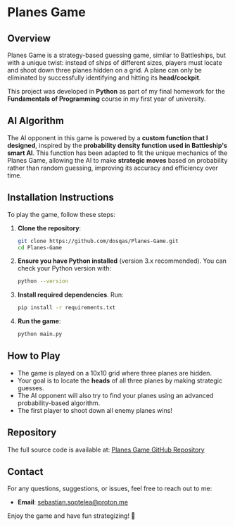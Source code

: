 # Planes Game

## Overview
Planes Game is a strategy-based guessing game, similar to Battleships, but with a unique twist: instead of ships of different sizes, players must locate and shoot down three planes hidden on a grid. A plane can only be eliminated by successfully identifying and hitting its **head/cockpit**.

This project was developed in **Python** as part of my final homework for the **Fundamentals of Programming** course in my first year of university.

## AI Algorithm
The AI opponent in this game is powered by a **custom function that I designed**, inspired by the **probability density function used in Battleship's smart AI**. This function has been adapted to fit the unique mechanics of the Planes Game, allowing the AI to make **strategic moves** based on probability rather than random guessing, improving its accuracy and efficiency over time.

## Installation Instructions
To play the game, follow these steps:

1. **Clone the repository**:
   ```bash
   git clone https://github.com/dosqas/Planes-Game.git
   cd Planes-Game
   ```

2. **Ensure you have Python installed** (version 3.x recommended). You can check your Python version with:
   ```bash
   python --version
   ```

3. **Install required dependencies**. Run:
   ```bash
   pip install -r requirements.txt
   ```

4. **Run the game**:
   ```bash
   python main.py
   ```

## How to Play
- The game is played on a 10x10 grid where three planes are hidden.
- Your goal is to locate the **heads** of all three planes by making strategic guesses.
- The AI opponent will also try to find your planes using an advanced probability-based algorithm.
- The first player to shoot down all enemy planes wins!

## Repository
The full source code is available at: [Planes Game GitHub Repository](https://github.com/dosqas/Planes-Game)

## Contact
For any questions, suggestions, or issues, feel free to reach out to me:
- **Email**: [sebastian.soptelea@proton.me](mailto:sebastian.soptelea@proton.me)

Enjoy the game and have fun strategizing! 🚀

